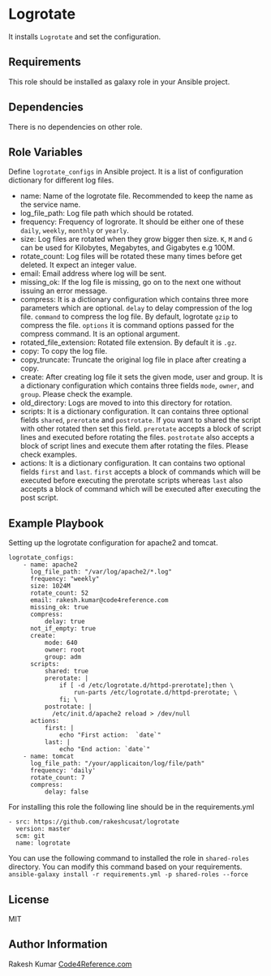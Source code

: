 Logrotate
=========

It installs `Logrotate` and set the configuration.

Requirements
------------

This role should be installed as galaxy role in your Ansible project.

Dependencies
------------

There is no dependencies on other role.

Role Variables
--------------
Define `logrotate_configs` in Ansible project. It is a list of configuration dictionary for different log files.

* name: Name of the logrotate file. Recommended to keep the name as the service name.
* log_file_path: Log file path which should be rotated.
* frequency: Frequency of logrorate. It should be either one of these `daily`, `weekly`, `monthly` or `yearly`.
* size: Log files are rotated when they grow bigger then size. `K`, `M` and `G` can be used for Kilobytes, Megabytes, and Gigabytes e.g 100M.  
* rotate_count: Log files will be rotated these many times before get deleted. It expect an integer value.
* email: Email address where log will be sent.
* missing_ok:  If the log file is missing, go on to the next one without issuing an error message.
* compress: It is a dictionary configuration which contains three more parameters which are optional. `delay` to delay compression of the log file. `command` to compress the log file. By default, logrotate `gzip` to compress the file. `options` it is command options passed for the compress command. It is an optional argument.
* rotated_file_extension: Rotated file extension. By default it is `.gz`.
* copy: To copy the log file.
* copy_truncate: Truncate the original log file in place after creating a copy.
* create: After creating log file it sets the given mode, user and group. It is a dictionary configuration which contains three fields `mode`, `owner`, and `group`. Please check the example.
* old_directory: Logs are moved to into this directory for rotation.
* scripts: It is a dictionary configuration. It can contains three optional fields `shared`, `prerotate` and `postrotate`. If you want to shared the script with other rotated then set this field. `prerotate` accepts a block of script lines and executed before rotating the files. `postrotate` also accepts a block of script lines and execute them after rotating the files. Please check examples.
* actions: It is a dictionary configuration. It can contains two optional fields `first` and `last`. `first` accepts a block of commands which will be executed before executing the prerotate scripts whereas `last` also accepts a block of command which will be executed after executing the post script.

Example Playbook
----------------

Setting up the logrotate configuration for apache2 and tomcat.
    
    logrotate_configs:
        - name: apache2
          log_file_path: "/var/log/apache2/*.log"
          frequency: "weekly"
          size: 1024M
          rotate_count: 52
          email: rakesh.kumar@code4reference.com
          missing_ok: true
          compress:
              delay: true
          not_if_empty: true
          create:
              mode: 640
              owner: root
              group: adm
          scripts:
              shared: true
              prerotate: |
                  if [ -d /etc/logrotate.d/httpd-prerotate];then \
                      run-parts /etc/logrotate.d/httpd-prerotate; \
                  fi; \
              postrotate: |
                /etc/init.d/apache2 reload > /dev/null
          actions:
              first: |
                  echo "First action:  `date`"
              last: |
                  echo "End action: `date`"
        - name: tomcat
          log_file_path: "/your/applicaiton/log/file/path"
          frequency: 'daily'
          rotate_count: 7
          compress:
              delay: false

For installing this role the following line should be in the requirements.yml

    - src: https://github.com/rakeshcusat/logrotate
      version: master
      scm: git
      name: logrotate
You can use the following command to installed the role in `shared-roles` directory. You can modify this command based on your requirements.
     `ansible-galaxy install -r requirements.yml -p shared-roles --force`

License
-------

MIT

Author Information
------------------

Rakesh Kumar [Code4Reference.com](http://code4reference.com/)
